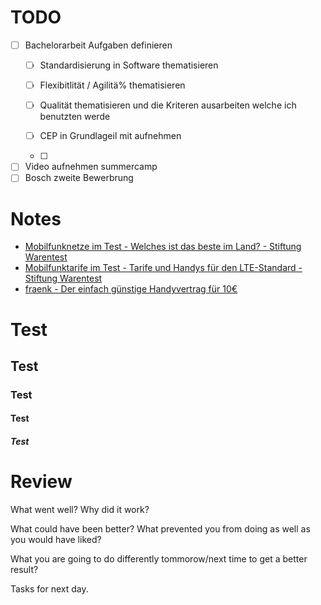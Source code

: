 # TODO 
- [ ] Bachelorarbeit Aufgaben definieren
	- [ ] Standardisierung in Software thematisieren
	- [ ] Flexibitlität / Agilitä% thematisieren
	- [ ] Qualität thematisieren und die Kriteren ausarbeiten welche ich benutzten werde  

	- [ ] CEP in Grundlageil mit aufnehmen
	- [ ] 

- [ ] Video aufnehmen summercamp
- [ ] Bosch zweite Bewerbrung

# Notes
* [Mobilfunknetze im Test - Welches ist das beste im Land? - Stiftung Warentest](https://www.test.de/Mobilfunknetze-im-Test-Welches-ist-das-beste-im-Land-5183461-0/)
* [Mobilfunktarife im Test - Tarife und Handys für den LTE-Standard - Stiftung Warentest](https://www.test.de/Mobilfunktarife-im-Test-Tarife-und-Handys-fuer-den-LTE-Standard-5579272-5582655/?filter=CT___textequal___inklusivDatenvolumen%5E4;CT___textin___netz%5EVodafone%7CTelekom&sort=hersteller)
* [fraenk - Der einfach günstige Handyvertrag für 10€](https://fraenk.de/)

# Test
## Test
### Test 
#### Test
##### Test

# Review
What went well? Why did it work?

What could have been better? What prevented you from doing as well as you would have liked? 

What you are going to do differently tommorow/next time to get a better result? 

Tasks for next day. 